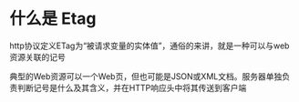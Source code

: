 # 什么是 Etag

http协议定义ETag为“被请求变量的实体值”，通俗的来讲，就是一种可以与web资源关联的记号

典型的Web资源可以一个Web页，但也可能是JSON或XML文档。服务器单独负责判断记号是什么及其含义，并在HTTP响应头中将其传送到客户端